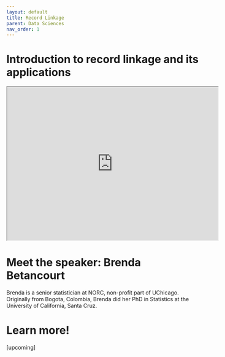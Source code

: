 ```yaml
---
layout: default
title: Record Linkage
parent: Data Sciences
nav_order: 1
---
```


# Introduction to record linkage and its applications

<iframe width="550" height="400"
    src="https://youtube.com/embed/8aRcH_LYr7E">
</iframe>

# Meet the speaker: Brenda Betancourt

Brenda is a senior statistician at NORC, non-profit part of UChicago. Originally from Bogota, Colombia, Brenda did her PhD in Statistics at the University of California, Santa Cruz.

# Learn more!

[upcoming]